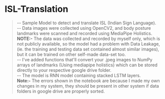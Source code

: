 # ISL-Translation
> -- Sample Model to detect and translate ISL (Indian Sign Language).\
> -- Data images were collected using OpenCV2, and body posture landmarks were scanned and recorded using MediaPipe Holistics.\
>**NOTE:-** The data was collected and recorded by myself only, which is not publicly available, so the model had a problem with Data Leakage, (ie. the training and testing data set contained almost similar images), but it can be trained on other self-made data-set too.\
> -- I've added functions that'll convert your .jpeg images to NumPy arrays of landmarks (Using mediapipe holistics) which can be stored directly to your respective google drive folder.\
> -- The model is RNN model containing stacked LSTM layers.\
**Note:-** The errors shown in the notebook are because I made my own changes in my system, they should be present in other system if data folders in google drive are properly sorted.
